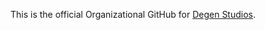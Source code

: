 This is the official Organizational GitHub for <a href="https://degenstudios.media" target="_blank">Degen Studios</a>.
